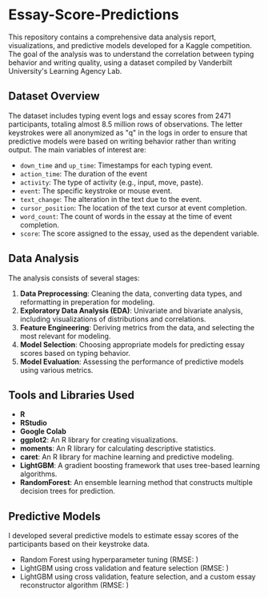 # Essay-Score-Predictions

This repository contains a comprehensive data analysis report, visualizations, and predictive models developed for a Kaggle competition. The goal of the analysis was to understand the correlation between typing behavior and writing quality, using a dataset compiled by Vanderbilt University's Learning Agency Lab.

## Dataset Overview

The dataset includes typing event logs and essay scores from 2471 participants, totaling almost 8.5 million rows of observations. The letter keystrokes were all anonymized as "q" in the logs in order to ensure that predictive models were based on writing behavior rather than writing output. The main variables of interest are:

- `down_time` and `up_time`: Timestamps for each typing event.
- `action_time`: The duration of the event
- `activity`: The type of activity (e.g., input, move, paste).
- `event`: The specific keystroke or mouse event.
- `text_change`: The alteration in the text due to the event.
- `cursor_position`: The location of the text cursor at event completion.
- `word_count`: The count of words in the essay at the time of event completion.
- `score`: The score assigned to the essay, used as the dependent variable.

## Data Analysis

The analysis consists of several stages:

1. **Data Preprocessing**: Cleaning the data, converting data types, and reformatting in preperation for modeling.
2. **Exploratory Data Analysis (EDA)**: Univariate and bivariate analysis, including visualizations of distributions and correlations.
3. **Feature Engineering**: Deriving metrics from the data, and selecting the most relevant for modeling.
4. **Model Selection**: Choosing appropriate models for predicting essay scores based on typing behavior.
5. **Model Evaluation**: Assessing the performance of predictive models using various metrics.

## Tools and Libraries Used

- **R**
- **RStudio**
- **Google Colab**
- **ggplot2**: An R library for creating visualizations.
- **moments**: An R library for calculating descriptive statistics.
- **caret**: An R library for machine learning and predictive modeling.
- **LightGBM**: A gradient boosting framework that uses tree-based learning algorithms.
- **RandomForest**: An ensemble learning method that constructs multiple decision trees for prediction.

## Predictive Models

I developed several predictive models to estimate essay scores of the participants based on their keystroke data.

- Random Forest using hyperparameter tuning (RMSE: )
- LightGBM using cross validation and feature selection (RMSE: )
- LightGBM using cross validation, feature selection, and a custom essay reconstructor algorithm (RMSE: )
